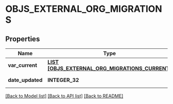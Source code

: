 # OBJS_EXTERNAL_ORG_MIGRATIONS

## Properties
Name | Type | Description | Notes
------------ | ------------- | ------------- | -------------
**var_current** | [**LIST [OBJS_EXTERNAL_ORG_MIGRATIONS_CURRENT]**](objs_external_org_migrations_current.md) |  | [default to null]
**date_updated** | **INTEGER_32** |  | [default to null]

[[Back to Model list]](../README.md#documentation-for-models) [[Back to API list]](../README.md#documentation-for-api-endpoints) [[Back to README]](../README.md)



